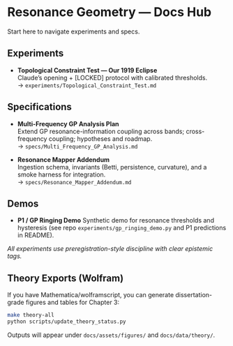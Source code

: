 # Resonance Geometry — Docs Hub

Start here to navigate experiments and specs.

## Experiments
- **Topological Constraint Test — Our 1919 Eclipse**  
  Claude’s opening + [LOCKED] protocol with calibrated thresholds.  
  → `experiments/Topological_Constraint_Test.md`

## Specifications
- **Multi-Frequency GP Analysis Plan**  
  Extend GP resonance-information coupling across bands; cross-frequency coupling; hypotheses and roadmap.  
  → `specs/Multi_Frequency_GP_Analysis.md`

- **Resonance Mapper Addendum**  
  Ingestion schema, invariants (Betti, persistence, curvature), and a smoke harness for integration.  
  → `specs/Resonance_Mapper_Addendum.md`

## Demos
- **P1 / GP Ringing Demo**
  Synthetic demo for resonance thresholds and hysteresis (see repo `experiments/gp_ringing_demo.py` and P1 predictions in README).

*All experiments use preregistration-style discipline with clear epistemic tags.*

## Theory Exports (Wolfram)
If you have Mathematica/wolframscript, you can generate dissertation-grade figures and tables for Chapter 3:

```bash
make theory-all
python scripts/update_theory_status.py
```

Outputs will appear under `docs/assets/figures/` and `docs/data/theory/`.
